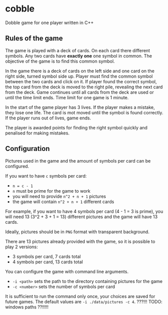 # cobble
Dobble game for one player written in C++


## Rules of the game

The game is played with a deck of cards. On each card there different symbols. Any two cards have **exactly one** one symbol in common. The objective of the game is to find this common symbol. 

In the game there is a deck of cards on the left side and one card on the right side, turned symbol side up. Player must find the common symbol between the two cards and click on it. If player found the correct symbol, the top card from the deck is moved to the right pile, revealing the next card from the deck. Game continues until all cards from the deck are used or until the time limit ends. Time limit for one game is 1 minute.

In the start of the game player has 3 lives. If the player makes a mistake, they lose one life. The card is mot moved until the symbol is found correctly. If the player runs out of lives, game ends.

The player is awarded points for finding the right symbol quickly and penalised for making mistakes.

## Configuration

Pictures used in the game and the amount of symbols per card can be configured. 

If you want to have `c` symbols per card:
  - `n = c - 1`
  - `n` must be prime for the game to work
  - you will need to provide `n^2 + n + 1` pictures
  - the game will contain `n^2 + n + 1` different cards

For example, if you want to have 4 symbols per card (4 - 1 = 3 is prime), you will need 13 (3^2 + 3 + 1 = 13) different pictures and the game will have 13 cards. 

Ideally, pictures should be in `PNG` format with transparent background.

There are 13 pictures already provided with the game, so it is possible to play 2 versions:
  - 3 symbols per card, 7 cards total
  - 4 symbols per card, 13 cards total

You can configure the game with command line arguments.
- `-i <path>` sets the path to the directory containing pictures for the game
- `-c <number>` sets the number of symbols per card

It is sufficient to run the command only once, your choices are saved for future games. The default values are `-i ./data/pictures -c 4`. ???!!! TODO: windows paths ??!!!!!





